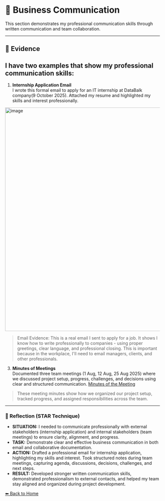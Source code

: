 # 📝 Business Communication

This section demonstrates my professional communication skills through written communication and team collaboration.

---

## 📎 Evidence
## I have two examples that show my professional communication skills:
1. **Internship Application Email**  
  I wrote this formal email to apply for an IT internship at DataBalk company(9 October 2025). Attached my resume and highlighted my skills and interest professionally.

<img width="1527" height="729" alt="image" src="https://github.com/user-attachments/assets/51edd664-ce71-481d-8d71-4e58dd34582b" />

> Email Evidence:
This is a real email I sent to apply for a job. It shows I know how to write professionally to companies - using proper greetings, clear language, and professional closing. This is important because in the workplace, I'll need to email managers, clients, and other professionals.



3. **Minutes of Meetings**  
   Documented three team meetings (1 Aug, 12 Aug, 25 Aug 2025) where we discussed project setup, progress, challenges, and decisions using clear and structured communication.
   [Minutes of the Meeting](Evidence/minute_of_the_meeting_Project.pdf)

> These meeting minutes show how we organized our project setup, tracked progress, and assigned responsibilities across the team.

---

### 📝 Reflection (STAR Technique)
- **SITUATION:** I needed to communicate professionally with external stakeholders (internship application) and internal stakeholders (team meetings) to ensure clarity, alignment, and progress.  
- **TASK:** Demonstrate clear and effective business communication in both email and collaborative documentation.  
- **ACTION:** Drafted a professional email for internship application, highlighting my skills and interest. Took structured notes during team meetings, capturing agenda, discussions, decisions, challenges, and next steps.  
- **RESULT:** Developed stronger written communication skills, demonstrated professionalism to external contacts, and helped my team stay aligned and organized during project development.


[⬅ Back to Home](./README.md)


